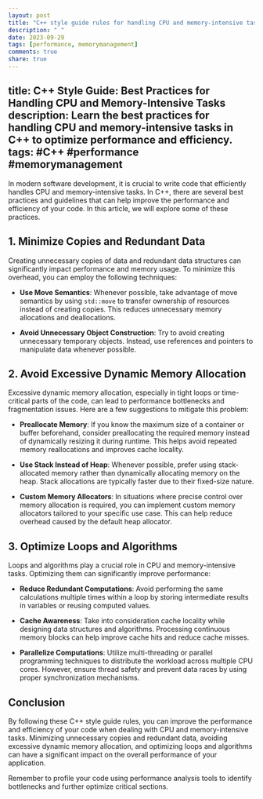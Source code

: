 ```yaml
---
layout: post
title: "C++ style guide rules for handling CPU and memory-intensive tasks."
description: " "
date: 2023-09-29
tags: [performance, memorymanagement]
comments: true
share: true
---
```

title: C++ Style Guide: Best Practices for Handling CPU and Memory-Intensive Tasks
description: Learn the best practices for handling CPU and memory-intensive tasks in C++ to optimize performance and efficiency.
tags: #C++ #performance #memorymanagement
---

In modern software development, it is crucial to write code that efficiently handles CPU and memory-intensive tasks. In C++, there are several best practices and guidelines that can help improve the performance and efficiency of your code. In this article, we will explore some of these practices.

## 1. Minimize Copies and Redundant Data

Creating unnecessary copies of data and redundant data structures can significantly impact performance and memory usage. To minimize this overhead, you can employ the following techniques:

- **Use Move Semantics**: Whenever possible, take advantage of move semantics by using `std::move` to transfer ownership of resources instead of creating copies. This reduces unnecessary memory allocations and deallocations.

- **Avoid Unnecessary Object Construction**: Try to avoid creating unnecessary temporary objects. Instead, use references and pointers to manipulate data whenever possible.

## 2. Avoid Excessive Dynamic Memory Allocation

Excessive dynamic memory allocation, especially in tight loops or time-critical parts of the code, can lead to performance bottlenecks and fragmentation issues. Here are a few suggestions to mitigate this problem:

- **Preallocate Memory**: If you know the maximum size of a container or buffer beforehand, consider preallocating the required memory instead of dynamically resizing it during runtime. This helps avoid repeated memory reallocations and improves cache locality.

- **Use Stack Instead of Heap**: Whenever possible, prefer using stack-allocated memory rather than dynamically allocating memory on the heap. Stack allocations are typically faster due to their fixed-size nature.

- **Custom Memory Allocators**: In situations where precise control over memory allocation is required, you can implement custom memory allocators tailored to your specific use case. This can help reduce overhead caused by the default heap allocator.

## 3. Optimize Loops and Algorithms

Loops and algorithms play a crucial role in CPU and memory-intensive tasks. Optimizing them can significantly improve performance:

- **Reduce Redundant Computations**: Avoid performing the same calculations multiple times within a loop by storing intermediate results in variables or reusing computed values.

- **Cache Awareness**: Take into consideration cache locality while designing data structures and algorithms. Processing continuous memory blocks can help improve cache hits and reduce cache misses.

- **Parallelize Computations**: Utilize multi-threading or parallel programming techniques to distribute the workload across multiple CPU cores. However, ensure thread safety and prevent data races by using proper synchronization mechanisms.

## Conclusion

By following these C++ style guide rules, you can improve the performance and efficiency of your code when dealing with CPU and memory-intensive tasks. Minimizing unnecessary copies and redundant data, avoiding excessive dynamic memory allocation, and optimizing loops and algorithms can have a significant impact on the overall performance of your application.

Remember to profile your code using performance analysis tools to identify bottlenecks and further optimize critical sections.